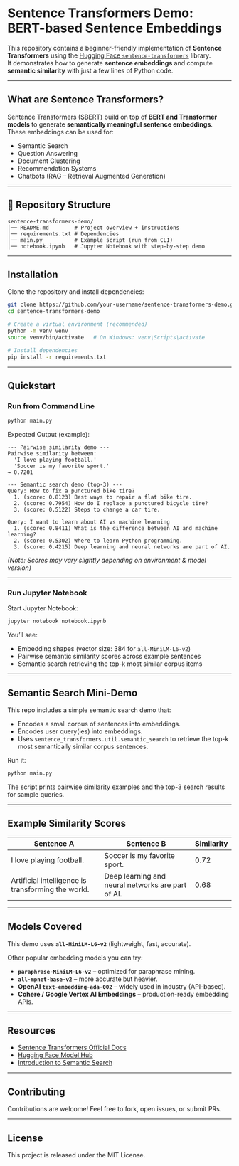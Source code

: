 #  Sentence Transformers Demo: BERT-based Sentence Embeddings

This repository contains a beginner-friendly implementation of **Sentence Transformers** using the [Hugging Face `sentence-transformers`](https://www.sbert.net/) library.  
It demonstrates how to generate **sentence embeddings** and compute **semantic similarity** with just a few lines of Python code.

---

##  What are Sentence Transformers? 

Sentence Transformers (SBERT) build on top of **BERT and Transformer models** to generate **semantically meaningful sentence embeddings**.  
These embeddings can be used for:

-  Semantic Search  
-  Question Answering  
-  Document Clustering  
-  Recommendation Systems  
-  Chatbots (RAG – Retrieval Augmented Generation)  

---

## 📂 Repository Structure

```
sentence-transformers-demo/
│── README.md        # Project overview + instructions
│── requirements.txt # Dependencies
│── main.py          # Example script (run from CLI)
│── notebook.ipynb   # Jupyter Notebook with step-by-step demo
```

---

##  Installation

Clone the repository and install dependencies:

```bash
git clone https://github.com/your-username/sentence-transformers-demo.git
cd sentence-transformers-demo

# Create a virtual environment (recommended)
python -m venv venv
source venv/bin/activate   # On Windows: venv\Scripts\activate

# Install dependencies
pip install -r requirements.txt
```

---

##  Quickstart

###  Run from Command Line
```bash
python main.py
```

Expected Output (example):
```
--- Pairwise similarity demo ---
Pairwise similarity between:
  'I love playing football.'
  'Soccer is my favorite sport.'
→ 0.7201

--- Semantic search demo (top-3) ---
Query: How to fix a punctured bike tire?
  1. (score: 0.8123) Best ways to repair a flat bike tire.
  2. (score: 0.7954) How do I replace a punctured bicycle tire?
  3. (score: 0.5122) Steps to change a car tire.

Query: I want to learn about AI vs machine learning
  1. (score: 0.8411) What is the difference between AI and machine learning?
  2. (score: 0.5302) Where to learn Python programming.
  3. (score: 0.4215) Deep learning and neural networks are part of AI.
```

*(Note: Scores may vary slightly depending on environment & model version)*

---

###  Run Jupyter Notebook
Start Jupyter Notebook:
```bash
jupyter notebook notebook.ipynb
```

You’ll see:
- Embedding shapes (vector size: 384 for `all-MiniLM-L6-v2`)  
- Pairwise semantic similarity scores across example sentences  
- Semantic search retrieving the top-k most similar corpus items  

---

##  Semantic Search Mini-Demo

This repo includes a simple semantic search demo that:
- Encodes a small corpus of sentences into embeddings.
- Encodes user query(ies) into embeddings.
- Uses `sentence_transformers.util.semantic_search` to retrieve the top-k most semantically similar corpus sentences.

Run it:
```bash
python main.py
```

The script prints pairwise similarity examples and the top-3 search results for sample queries.

---

##  Example Similarity Scores

| Sentence A                           | Sentence B                               | Similarity |
|--------------------------------------|------------------------------------------|------------|
| I love playing football.             | Soccer is my favorite sport.              | 0.72       |
| Artificial intelligence is transforming the world. | Deep learning and neural networks are part of AI. | 0.68       |

---

##  Models Covered

This demo uses **`all-MiniLM-L6-v2`** (lightweight, fast, accurate).  

Other popular embedding models you can try:
- **`paraphrase-MiniLM-L6-v2`** – optimized for paraphrase mining.  
- **`all-mpnet-base-v2`** – more accurate but heavier.  
- **OpenAI `text-embedding-ada-002`** – widely used in industry (API-based).  
- **Cohere / Google Vertex AI Embeddings** – production-ready embedding APIs.  

---

##  Resources

- [Sentence Transformers Official Docs](https://www.sbert.net/)  
- [Hugging Face Model Hub](https://huggingface.co/models)  
- [Introduction to Semantic Search](https://www.sbert.net/examples/applications/semantic-search/README.html)  

---

##  Contributing

Contributions are welcome! Feel free to fork, open issues, or submit PRs.

---

##  License

This project is released under the MIT License.
